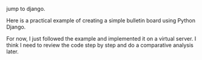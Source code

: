 jump to django.

Here is a practical example of creating a simple bulletin board using Python Django.

For now, I just followed the example and implemented it on a virtual server. I think I need to review the code step by step and do a comparative analysis later.
